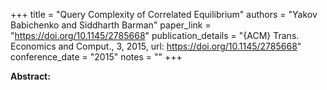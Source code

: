 +++
title = "Query Complexity of Correlated Equilibrium"
authors = "Yakov Babichenko and Siddharth Barman"
paper_link = "https://doi.org/10.1145/2785668"
publication_details = "{ACM} Trans. Economics and Comput., 3, 2015, url: https://doi.org/10.1145/2785668"
conference_date = "2015"
notes = ""
+++

<b>Abstract:</b>
